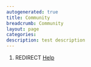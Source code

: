 ```yaml
---
autogenerated: true
title: Community
breadcrumb: Community
layout: page
categories: 
description: test description
---
```


1.  REDIRECT [Help](Help)
